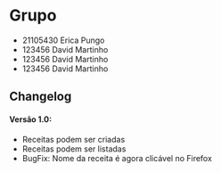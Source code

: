 # Grupo
- 21105430 Erica Pungo
- 123456 David Martinho
- 123456 David Martinho
- 123456 David Martinho

## Changelog
#### Versão 1.0:
- Receitas podem ser criadas
- Receitas podem ser listadas
- BugFix: Nome da receita é agora clicável no Firefox
